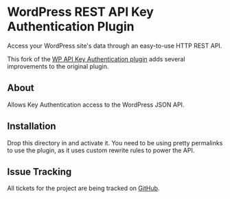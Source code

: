 # WordPress REST API Key Authentication Plugin

Access your WordPress site's data through an easy-to-use HTTP REST API.

This fork of the [WP API Key Authentication plugin](https://github.com/WP-API/Key-Authentication) adds several improvements to the original plugin.

## About

Allows Key Authentication access to the WordPress JSON API.

## Installation

Drop this directory in and activate it. You need to be using pretty permalinks
to use the plugin, as it uses custom rewrite rules to power the API.

## Issue Tracking

All tickets for the project are being tracked on [GitHub][].

[GitHub]: https://github.com/mgburns/Key-Auth
